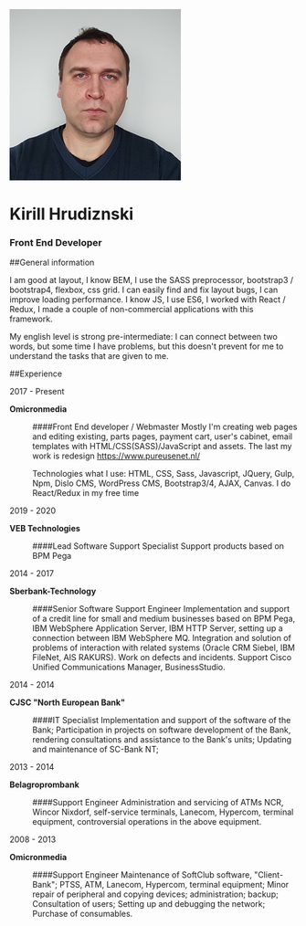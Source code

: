 ![Kirill Hrudzinski](./images/kirill-hrudzinski.png)
# Kirill Hrudiznski 
### Front End Developer

##General information

I am good at layout, I know BEM, I use the SASS preprocessor, bootstrap3 / bootstrap4,
flexbox, css grid. I can easily find and fix layout bugs, 
I can improve loading performance. I know JS, I use ES6,
I worked with React / Redux, I made a couple of non-commercial applications with this framework.

My english level is strong pre-intermediate: I can connect between two
                     words, but some time I have problems, but this doesn't prevent for me to understand the tasks that
                     are
                     given to me.
                     
##Experience
<dl>
<dt>
2017 - Present
    
**Omicronmedia**
</dt>

<dd>

####Front End developer / Webmaster
Mostly I'm creating web pages and editing existing, parts pages,
payment cart, user's cabinet,
email templates with HTML/CSS(SASS)/JavaScript and assets. The last my work is redesign
https://www.pureusenet.nl/

Technologies what I use:
HTML, CSS, Sass, Javascript, JQuery, Gulp, Npm, Dislo CMS, WordPress CMS, Bootstrap3/4, AJAX,
Canvas. I do React/Redux in my free time
</dd>
</dl>
<dl>
<dt>
2019 - 2020
    
**VEB Technologies**
</dt>
<dd>

####Lead Software Support Specialist
Support products based on BPM Pega
</dd>
</dl>
<dl>
<dt>
2014 - 2017
    
**Sberbank-Technology**
</dt>

<dd>

####Senior Software Support Engineer
Implementation and support of a credit line for small and medium businesses based on BPM Pega, IBM WebSphere Application Server, IBM HTTP Server, setting up a connection between IBM WebSphere MQ. Integration and solution of problems of interaction with related systems (Oracle CRM Siebel, IBM FileNet, AIS RAKURS). Work on defects and incidents. Support Cisco Unified Communications Manager, BusinessStudio.
</dd>
</dl>
<dl>
<dt>
2014 - 2014
    
**CJSC "North European Bank"**
</dt>

<dd>

####IT Specialist
Implementation and support of the software of the Bank; Participation in projects on software development of the Bank, rendering consultations and assistance to the Bank's units; Updating and maintenance of SC-Bank NT;
</dd>
</dl>
<dl>
<dt>
2013 - 2014
    
**Belagroprombank**
</dt>

<dd>

####Support Engineer
Administration and servicing of ATMs NCR, Wincor Nixdorf, self-service terminals, Lanecom, Hypercom, terminal equipment, controversial operations in the above equipment.
</dd>
</dl>
<dl>
<dt>
2008 - 2013
    
**Omicronmedia**
</dt>

<dd>

####Support Engineer
Maintenance of SoftClub software, "Client-Bank"; PTSS, ATM, Lanecom, Hypercom, terminal equipment; Minor repair of peripheral and copying devices; administration; backup; Consultation of users; Setting up and debugging the network; Purchase of consumables.
</dd>
</dl>

             